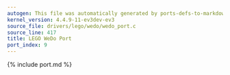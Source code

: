 ```yaml
---
autogen: This file was automatically generated by ports-defs-to-markdown.py
kernel_version: 4.4.9-11-ev3dev-ev3
source_file: drivers/lego/wedo/wedo_port.c
source_line: 417
title: LEGO WeDo Port
port_index: 9
---
```


{% include port.md %}
